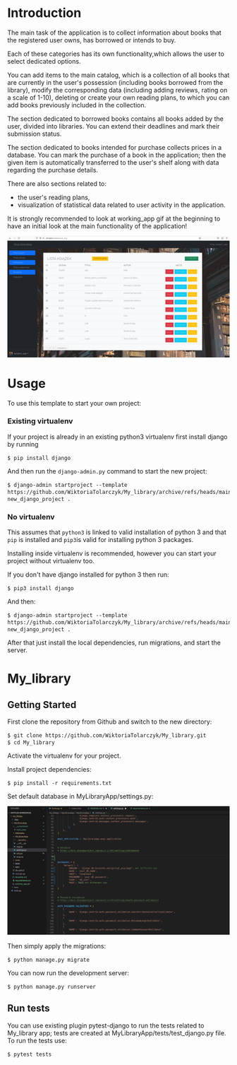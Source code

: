 
# Introduction

The main task of the application is to collect information about books that the registered user owns, has borrowed or intends to buy. 

Each of these categories has its own functionality,which allows the user to select dedicated options. 

You can add items to the main catalog, which is a collection of all books that are currently in the user's possession (including books borrowed from the library), modify the corresponding data (including adding reviews, rating on a scale of 1-10), deleting or create your own reading plans, to which you can add books previously included in the collection.

The section dedicated to borrowed books contains all books added by the user, divided into libraries. You can extend their deadlines and mark their submission status. 

The section dedicated to books intended for purchase collects prices in a database. You can mark the purchase of a book in the application; then the given item is automatically transferred to the user's shelf along with data regarding the purchase details. 

There are also sections related to:
-  the user's reading plans,
-  visualization of statistical data related to user activity in the application.

It is strongly recommended to look at working_app gif at the beginning to have an initial look at the main functionality of the application!

![Home View](/__screenshots/main_view?raw=true "Main View")


# Usage

To use this template to start your own project:

### Existing virtualenv

If your project is already in an existing python3 virtualenv first install django by running

    $ pip install django
    
And then run the `django-admin.py` command to start the new project:

    $ django-admin startproject --template https://github.com/WiktoriaTolarczyk/My_library/archive/refs/heads/main.zip new_django_project .
      
### No virtualenv

This assumes that `python3` is linked to valid installation of python 3 and that `pip` is installed and `pip3`is valid
for installing python 3 packages.

Installing inside virtualenv is recommended, however you can start your project without virtualenv too.

If you don't have django installed for python 3 then run:

    $ pip3 install django
    
And then:

    $ django-admin startproject --template https://github.com/WiktoriaTolarczyk/My_library/archive/refs/heads/main.zip new_django_project .
      
      
After that just install the local dependencies, run migrations, and start the server.


# My_library

## Getting Started

First clone the repository from Github and switch to the new directory:

    $ git clone https://github.com/WiktoriaTolarczyk/My_library.git
    $ cd My_library
    
Activate the virtualenv for your project.
    
Install project dependencies:

    $ pip install -r requirements.txt


Set default database in MyLibraryApp/settings.py:

![Default DB Settings](/__screenshots/db_settings?raw=true "Database settings")
    
    
Then simply apply the migrations:

    $ python manage.py migrate
    

You can now run the development server:

    $ python manage.py runserver

## Run tests

You can use existing plugin pytest-django to run the tests related to My_library app; tests are created at MyLibraryApp/tests/test_django.py file.
To run the tests use:

    $ pytest tests
